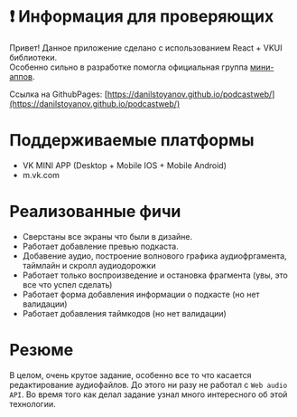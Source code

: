 # ❗ Информация для проверяющих

Привет! Данное приложение сделано с использованием React + VKUI библиотеки.<br />
Особенно сильно в разработке помогла официальная группа [мини-аппов](https://vk.com/vkappsdev).

Ссылка на GithubPages: [https://danilstoyanov.github.io/podcastweb/](https://danilstoyanov.github.io/podcastweb/)

# Поддерживаемые платформы
* VK MINI APP (Desktop + Mobile IOS + Mobile Android)
* m.vk.com

# Реализованные фичи
* Сверстаны все экраны что были в дизайне.<br />
* Работает добавление превью подкаста.<br />
* Добавение аудио, построение волнового графика аудиофргамента, таймлайн и скролл аудиодорожки
* Работает только воспроизведение и остановка фрагмента (увы, это все что успел сделать)
* Работает форма добавления информации о подкасте (но нет валидации)<br />
* Работает добавления таймкодов (но нет валидации)<br />

# Резюме
В целом, очень крутое задание, особенно все то что касается редактирование аудиофайлов. До этого ни разу не работал с ```Web audio API```. Во время того как делал задание узнал много интересного об этой технологии.
